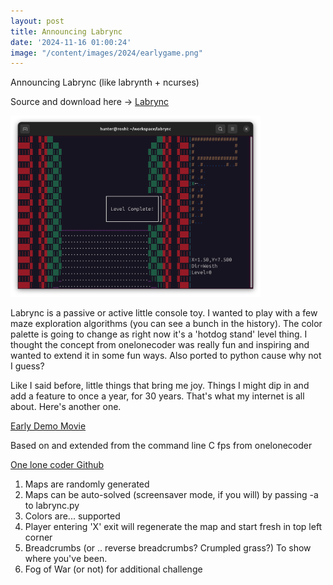 ```yaml
---
layout: post
title: Announcing Labrync  
date: '2024-11-16 01:00:24'
image: "/content/images/2024/earlygame.png"
---
```


Announcing Labrync (like labrynth + ncurses)

Source and download here -> [Labrync](https://github.com/huntergdavis/labrync/)

<img src="/content/images/2024/earlygame.png" width=400>

Labrync is a passive or active little console toy. I wanted to play with a few maze exploration algorithms (you can see a bunch in the history).  The color palette is going to change as right now it's a 'hotdog stand' level thing. I thought the concept from onelonecoder was really fun and inspiring and wanted to extend it in some fun ways.  Also ported to python cause why not I guess? 

Like I said before, little things that bring me joy.  Things I might dip in and add a feature to once a year, for 30 years. That's what my internet is all about.  Here's another one. 


[Early Demo Movie](https://github.com/user-attachments/assets/89f0045f-518f-4b25-9698-34922285b47d)


Based on and extended from the command line C fps from 
onelonecoder

[One lone coder Github](https://github.com/OneLoneCoder/CommandLineFPS)


1. Maps are randomly generated
2. Maps can be auto-solved (screensaver mode, if you will) by passing -a to labrync.py
3. Colors are... supported 
4. Player entering 'X' exit will regenerate the map and start fresh in top left corner
5. Breadcrumbs (or .. reverse breadcrumbs?  Crumpled grass?) To show where you've been.
6. Fog of War (or not) for additional challenge  

